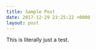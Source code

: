 ```yaml
---
title: Sample Post
date: 2017-12-29 23:25:22 +0000
layout: post
---
```

This is literally just a test.